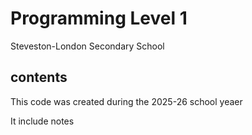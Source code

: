 # Programming Level 1

Steveston-London Secondary School

## contents

This code was created during the 2025-26 school yeaer

It include notes
